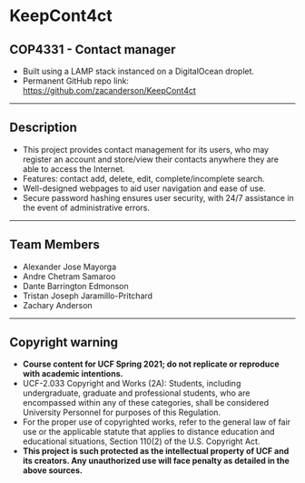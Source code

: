 # KeepCont4ct

## COP4331 - Contact manager

- Built using a LAMP stack instanced on a DigitalOcean droplet.
- Permanent GitHub repo link: https://github.com/zacanderson/KeepCont4ct
---
## Description
- This project provides contact management for its users, who may register an account and store/view their contacts anywhere they are able to access the Internet. 
- Features: contact add, delete, edit, complete/incomplete search.
- Well-designed webpages to aid user navigation and ease of use.
- Secure password hashing ensures user security, with 24/7 assistance in the event of administrative errors.
---
## Team Members
- Alexander Jose Mayorga
- Andre Chetram Samaroo
- Dante Barrington Edmonson
- Tristan Joseph Jaramillo-Pritchard
- Zachary Anderson
---
## Copyright warning
- **Course content for UCF Spring 2021; do not replicate or reproduce with academic intentions.**
- UCF-2.033 Copyright and Works (2A): Students, including undergraduate, graduate and professional students, who are encompassed within any of these categories, shall be considered University Personnel for purposes of this Regulation.
- For the proper use of copyrighted works, refer to the general law of fair use or the applicable statute that applies to distance education and educational situations, Section 110(2) of the U.S. Copyright Act.
- **This project is such protected as the intellectual property of UCF and its creators. Any unauthorized use will face penalty as detailed in the above sources.**

